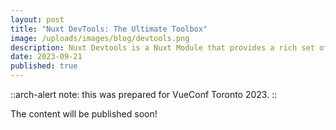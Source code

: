 ```yaml
---
layout: post
title: "Nuxt DevTools: The Ultimate Toolbox"
image: /uploads/images/blog/devtools.png
description: Nuxt Devtools is a Nuxt Module that provides a rich set of debugging and development tools ...
date: 2023-09-21
published: true
---
```


::arch-alert
  note: this was prepared for VueConf Toronto 2023.
::

The content will be published soon!
